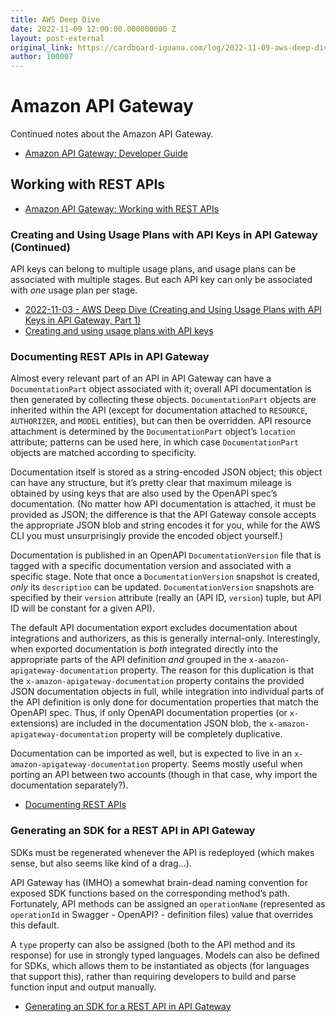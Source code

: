 ```yaml
---
title: AWS Deep Dive
date: 2022-11-09 12:00:00.000000000 Z
layout: post-external
original_link: https://cardboard-iguana.com/log/2022-11-09-aws-deep-dive.html
author: 100007
---
```


# Amazon API Gateway

Continued notes about the Amazon API Gateway.

- [Amazon API Gateway: Developer Guide](https://docs.aws.amazon.com/apigateway/latest/developerguide/welcome.html)

## Working with REST APIs

- [Amazon API Gateway: Working with REST APIs](https://docs.aws.amazon.com/apigateway/latest/developerguide/apigateway-rest-api.html)

### Creating and Using Usage Plans with API Keys in API Gateway (Continued)

API keys can belong to multiple usage plans, and usage plans can be associated with multiple stages. But each API key can only be associated with _one_ usage plan per stage.

- [2022-11-03 - AWS Deep Dive (Creating and Using Usage Plans with API Keys in API Gateway, Part 1)](https://cardboard-iguana.com/log/2022-11-03-aws-deep-dive.html)
- [Creating and using usage plans with API keys](https://docs.aws.amazon.com/apigateway/latest/developerguide/api-gateway-api-usage-plans.html)

### Documenting REST APIs in API Gateway

Almost every relevant part of an API in API Gateway can have a `DocumentationPart` object associated with it; overall API documentation is then generated by collecting these objects. `DocumentationPart` objects are inherited within the API (except for documentation attached to `RESOURCE`, `AUTHORIZER`, and `MODEL` entities), but can then be overridden. API resource attachment is determined by the `DocumentationPart` object’s `location` attribute; patterns can be used here, in which case `DocumentationPart` objects are matched according to specificity.

Documentation itself is stored as a string-encoded JSON object; this object can have any structure, but it’s pretty clear that maximum mileage is obtained by using keys that are also used by the OpenAPI spec’s documentation. (No matter how API documentation is attached, it must be provided as JSON; the difference is that the API Gateway console accepts the appropriate JSON blob and string encodes it for you, while for the AWS CLI you must unsurprisingly provide the encoded object yourself.)

Documentation is published in an OpenAPI `DocumentationVersion` file that is tagged with a specific documentation version and associated with a specific stage. Note that once a `DocumentationVersion` snapshot is created, _only_ its `description` can be updated. `DocumentationVersion` snapshots are specified by their `version` attribute (really an (API ID, `version`) tuple, but API ID will be constant for a given API).

The default API documentation export excludes documentation about integrations and authorizers, as this is generally internal-only. Interestingly, when exported documentation is _both_ integrated directly into the appropriate parts of the API definition _and_ grouped in the `x-amazon-apigateway-documentation` property. The reason for this duplication is that the `x-amazon-apigateway-documentation` property contains the provided JSON documentation objects in full, while integration into individual parts of the API definition is only done for documentation properties that match the OpenAPI spec. Thus, if only OpenAPI documentation properties (or `x-` extensions) are included in the documentation JSON blob, the `x-amazon-apigateway-documentation` property will be completely duplicative.

Documentation can be imported as well, but is expected to live in an `x-amazon-apigateway-documentation` property. Seems mostly useful when porting an API between two accounts (though in that case, why import the documentation separately?).

- [Documenting REST APIs](https://docs.aws.amazon.com/apigateway/latest/developerguide/api-gateway-documenting-api.html)

### Generating an SDK for a REST API in API Gateway

SDKs must be regenerated whenever the API is redeployed (which makes sense, but also seems like kind of a drag…).

API Gateway has (IMHO) a somewhat brain-dead naming convention for exposed SDK functions based on the corresponding method’s path. Fortunately, API methods can be assigned an `operationName` (represented as `operationId` in Swagger - OpenAPI? - definition files) value that overrides this default.

A `type` property can also be assigned (both to the API method and its response) for use in strongly typed languages. Models can also be defined for SDKs, which allows them to be instantiated as objects (for languages that support this), rather than requiring developers to build and parse function input and output manually.

- [Generating an SDK for a REST API in API Gateway](https://docs.aws.amazon.com/apigateway/latest/developerguide/how-to-generate-sdk.html)
